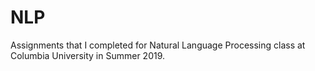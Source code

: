 # NLP
Assignments that I completed for Natural Language Processing class at Columbia University in Summer 2019.
